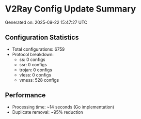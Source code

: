 # V2Ray Config Update Summary
Generated on: 2025-09-22 15:47:27 UTC

## Configuration Statistics
- Total configurations: 6759
- Protocol breakdown:
  - ss: 0 configs
  - ssr: 0 configs
  - trojan: 0 configs
  - vless: 0 configs
  - vmess: 528 configs

## Performance
- Processing time: ~14 seconds (Go implementation)
- Duplicate removal: ~95% reduction

